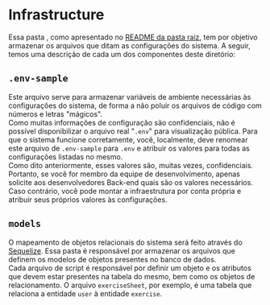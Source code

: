 # Infrastructure
Essa pasta , como apresentado no [README da pasta raiz](https://github.com/Pe-Guedss/AcadGame/blob/main/server/README.md), tem por objetivo armazenar os arquivos que ditam as configurações do sistema. A seguir, temos uma descrição de cada um dos componentes deste diretório:

## ```.env-sample```
Este arquivo serve para armazenar variáveis de ambiente necessárias às configurações do sistema, de forma a não poluir os arquivos de código com números e letras "mágicos".  
Como muitas informações de configuração são confidenciais, não é possível disponibilizar o arquivo real "```.env```" para visualização pública. Para que o sistema funcione corretamente, você, localmente, deve renomear este arquivo de ```.env-sample``` para ```.env``` e atribuir os valores para todas as configurações listadas no mesmo.  
Como dito anteriormente, esses valores são, muitas vezes, confidenciais. Portanto, se você for membro da equipe de desenvolvimento, apenas solicite aos desenvolvedores Back-end quais são os valores necessários. Caso contrário, você pode montar a infraestrutura por conta própria e atribuir seus próprios valores às configurações.

## ```models```
O mapeamento de objetos relacionais do sistema será feito através do [Sequelize](https://sequelize.org/). Essa pasta é responsável por armazenar os arquivos que definem os modelos de objetos presentes no banco de dados.  
Cada arquivo de script é responsável por definir um objeto e os atributos que devem estar presentes na tabela do mesmo, bem como os objetos de relacionamento. O arquivo ```exerciseSheet```, por exemplo, é uma tabela que relaciona a entidade ```user``` à entidade ```exercise```.